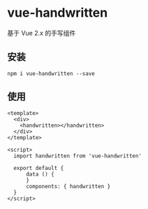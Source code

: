 # vue-handwritten

基于 Vue 2.x 的手写组件

<!-- ![screenshot](https://github.com/guoshengbo/vue-handwritten/blob/master/png.jpg?raw=true) -->

## 安装

```
npm i vue-handwritten --save
```

## 使用

```vue
<template>
  <div>
    <handwritten></handwritten>
  </div>
</template>

<script>
  import handwritten from 'vue-handwritten'

  export default {
      data () {
      }
      components: { handwritten }
  }
</script>
```
<!-- deadline（number）:需显示的数字        

length（number）：一共显示多少位（不能小于deadline长度，多出部分填充0显示） -->
